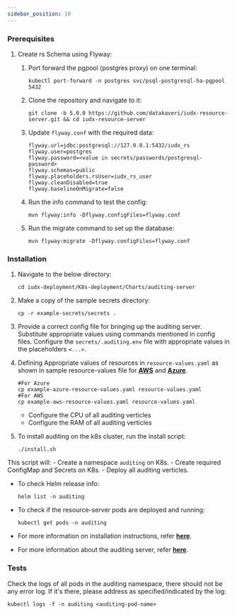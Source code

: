 ```yaml
---
sidebar_position: 10
---
```


### Prerequisites

1. Create rs Schema using Flyway:

    1. Port forward the pgpool (postgres proxy) on one terminal:
        ```
        kubectl port-forward -n postgres svc/psql-postgresql-ha-pgpool 5432
        ```
    2. Clone the repository and navigate to it:
        ```
        git clone -b 5.0.0 https://github.com/datakaveri/iudx-resource-server.git && cd iudx-resource-server
        ```
    3. Update `flyway.conf` with the required data:
        ```
        flyway.url=jdbc:postgresql://127.0.0.1:5432/iudx_rs
        flyway.user=postgres
        flyway.password=<value in secrets/passwords/postgresql-password>
        flyway.schemas=public
        flyway.placeholders.rsUser=iudx_rs_user
        flyway.cleanDisabled=true
        flyway.baselineOnMigrate=false
        ```
    4. Run the info command to test the config:
        ```
        mvn flyway:info -Dflyway.configFiles=flyway.conf
        ```
    5. Run the migrate command to set up the database:
        ```
        mvn flyway:migrate -Dflyway.configFiles=flyway.conf
        ```

### Installation

1. Navigate to the below directory:
    ```
    cd iudx-deployment/K8s-deployment/Charts/auditing-server
    ```

2. Make a copy of the sample secrets directory:
    ```
    cp -r example-secrets/secrets .
    ```

3. Provide a correct config file for bringing up the auditing server. Substitute appropriate values using commands mentioned in config files. Configure the `secrets/.auditing.env` file with appropriate values in the placeholders `<...>`.

4. Defining Appropriate values of resources in `resource-values.yaml` as shown in sample resource-values file for **[AWS](https://github.com/datakaveri/iudx-deployment/blob/5.0.0/K8s-deployment/Charts/auditing-server/example-aws-resource-values.yaml)** and **[Azure](https://github.com/datakaveri/iudx-deployment/blob/5.0.0/K8s-deployment/Charts/auditing-server/example-azure-resource-values.yaml)**.
    
    ```
    #For Azure
    cp example-azure-resource-values.yaml resource-values.yaml
    #For AWS
    cp example-aws-resource-values.yaml resource-values.yaml

    ```
    
    - Configure the CPU of all auditing verticles 
    - Configure the RAM of all auditing verticles 
    
5. To install auditing on the k8s cluster, run the install script:
    ```
    ./install.sh
    ```
  This script  will:
    - Create a namespace `auditing` on K8s.
    - Create required ConfigMap and Secrets on K8s.
    - Deploy all auditing verticles.


- To check Helm release info:
    ```
    helm list -n auditing
    ```

- To check if the resource-server pods are deployed and running:
    ```
    kubectl get pods -n auditing
    ```
- For more information on installation instructions, refer **[here](https://github.com/datakaveri/iudx-deployment/blob/4.5.0/K8s-deployment/Charts/auditing-server/example-azure-resource-values.yaml)**.
- For more information about the auditing server, refer **[here](https://github.com/datakaveri/auditing-server/tree/1.0.0)**.   

### Tests

Check the logs of all pods in the auditing namespace, there should not be any error log. If it's there, please address as specified/indicated by the log:

```
kubectl logs -f -n auditing <auditing-pod-name>
```
